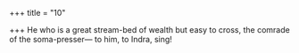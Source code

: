 +++
title = "10"

+++
He who is a great stream-bed of wealth but easy to cross, the comrade  of the soma-presser—
to him, to Indra, sing!